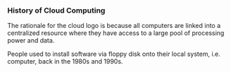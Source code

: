 ### History of Cloud Computing 

The rationale for the cloud logo is because all computers are linked into a centralized resource where they have access to a large pool of processing power and data.

People used to install software via floppy disk onto their local system, i.e. computer, back in the 1980s and 1990s.

